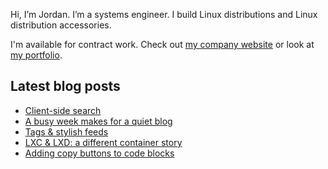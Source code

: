 Hi, I’m Jordan. I’m a systems engineer. I build Linux distributions and Linux distribution accessories.

I'm available for contract work. Check out [my company website](https://caketop.app/) or look at [my portfolio](https://jordemort.dev).

## Latest blog posts

<!-- BLOG-POST-LIST:START -->
- [Client-side search](https://jordemort.dev/blog/client-side-search/)
- [A busy week makes for a quiet blog](https://jordemort.dev/blog/busy-week-quiet-blog/)
- [Tags &amp; stylish feeds](https://jordemort.dev/blog/tags-and-stylish-feeds/)
- [LXC &amp; LXD: a different container story](https://jordemort.dev/blog/lwn-lxc-lxd-a-different-container-story/)
- [Adding copy buttons to code blocks](https://jordemort.dev/blog/adding-copy-buttons-to-code-blocks/)
<!-- BLOG-POST-LIST:END -->
